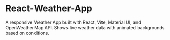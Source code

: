 # React-Weather-App
A responsive Weather App built with React, Vite, Material UI, and OpenWeatherMap API. Shows live weather data with animated backgrounds based on conditions.

